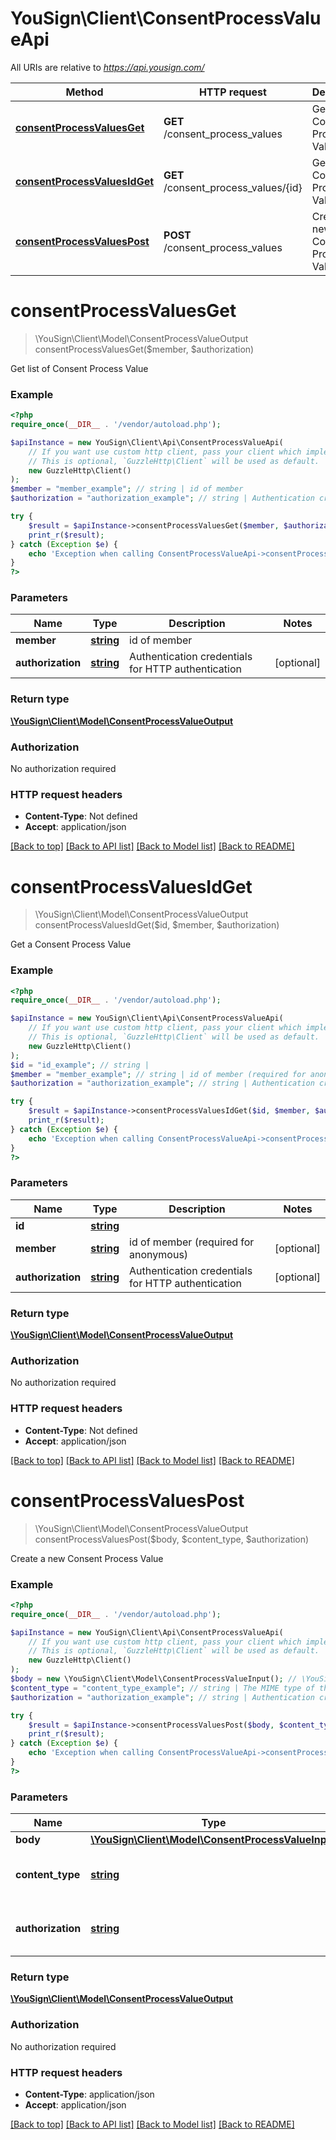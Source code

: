 # YouSign\Client\ConsentProcessValueApi

All URIs are relative to *https://api.yousign.com/*

Method | HTTP request | Description
------------- | ------------- | -------------
[**consentProcessValuesGet**](ConsentProcessValueApi.md#consentProcessValuesGet) | **GET** /consent_process_values | Get list of Consent Process Value
[**consentProcessValuesIdGet**](ConsentProcessValueApi.md#consentProcessValuesIdGet) | **GET** /consent_process_values/{id} | Get a Consent Process Value
[**consentProcessValuesPost**](ConsentProcessValueApi.md#consentProcessValuesPost) | **POST** /consent_process_values | Create a new Consent Process Value

# **consentProcessValuesGet**
> \YouSign\Client\Model\ConsentProcessValueOutput consentProcessValuesGet($member, $authorization)

Get list of Consent Process Value

### Example
```php
<?php
require_once(__DIR__ . '/vendor/autoload.php');

$apiInstance = new YouSign\Client\Api\ConsentProcessValueApi(
    // If you want use custom http client, pass your client which implements `GuzzleHttp\ClientInterface`.
    // This is optional, `GuzzleHttp\Client` will be used as default.
    new GuzzleHttp\Client()
);
$member = "member_example"; // string | id of member
$authorization = "authorization_example"; // string | Authentication credentials for HTTP authentication

try {
    $result = $apiInstance->consentProcessValuesGet($member, $authorization);
    print_r($result);
} catch (Exception $e) {
    echo 'Exception when calling ConsentProcessValueApi->consentProcessValuesGet: ', $e->getMessage(), PHP_EOL;
}
?>
```

### Parameters

Name | Type | Description  | Notes
------------- | ------------- | ------------- | -------------
 **member** | [**string**](../Model/.md)| id of member |
 **authorization** | [**string**](../Model/.md)| Authentication credentials for HTTP authentication | [optional]

### Return type

[**\YouSign\Client\Model\ConsentProcessValueOutput**](../Model/ConsentProcessValueOutput.md)

### Authorization

No authorization required

### HTTP request headers

 - **Content-Type**: Not defined
 - **Accept**: application/json

[[Back to top]](#) [[Back to API list]](../../README.md#documentation-for-api-endpoints) [[Back to Model list]](../../README.md#documentation-for-models) [[Back to README]](../../README.md)

# **consentProcessValuesIdGet**
> \YouSign\Client\Model\ConsentProcessValueOutput consentProcessValuesIdGet($id, $member, $authorization)

Get a Consent Process Value

### Example
```php
<?php
require_once(__DIR__ . '/vendor/autoload.php');

$apiInstance = new YouSign\Client\Api\ConsentProcessValueApi(
    // If you want use custom http client, pass your client which implements `GuzzleHttp\ClientInterface`.
    // This is optional, `GuzzleHttp\Client` will be used as default.
    new GuzzleHttp\Client()
);
$id = "id_example"; // string | 
$member = "member_example"; // string | id of member (required for anonymous)
$authorization = "authorization_example"; // string | Authentication credentials for HTTP authentication

try {
    $result = $apiInstance->consentProcessValuesIdGet($id, $member, $authorization);
    print_r($result);
} catch (Exception $e) {
    echo 'Exception when calling ConsentProcessValueApi->consentProcessValuesIdGet: ', $e->getMessage(), PHP_EOL;
}
?>
```

### Parameters

Name | Type | Description  | Notes
------------- | ------------- | ------------- | -------------
 **id** | [**string**](../Model/.md)|  |
 **member** | [**string**](../Model/.md)| id of member (required for anonymous) | [optional]
 **authorization** | [**string**](../Model/.md)| Authentication credentials for HTTP authentication | [optional]

### Return type

[**\YouSign\Client\Model\ConsentProcessValueOutput**](../Model/ConsentProcessValueOutput.md)

### Authorization

No authorization required

### HTTP request headers

 - **Content-Type**: Not defined
 - **Accept**: application/json

[[Back to top]](#) [[Back to API list]](../../README.md#documentation-for-api-endpoints) [[Back to Model list]](../../README.md#documentation-for-models) [[Back to README]](../../README.md)

# **consentProcessValuesPost**
> \YouSign\Client\Model\ConsentProcessValueOutput consentProcessValuesPost($body, $content_type, $authorization)

Create a new Consent Process Value

### Example
```php
<?php
require_once(__DIR__ . '/vendor/autoload.php');

$apiInstance = new YouSign\Client\Api\ConsentProcessValueApi(
    // If you want use custom http client, pass your client which implements `GuzzleHttp\ClientInterface`.
    // This is optional, `GuzzleHttp\Client` will be used as default.
    new GuzzleHttp\Client()
);
$body = new \YouSign\Client\Model\ConsentProcessValueInput(); // \YouSign\Client\Model\ConsentProcessValueInput | 
$content_type = "content_type_example"; // string | The MIME type of the body of the request
$authorization = "authorization_example"; // string | Authentication credentials for HTTP authentication

try {
    $result = $apiInstance->consentProcessValuesPost($body, $content_type, $authorization);
    print_r($result);
} catch (Exception $e) {
    echo 'Exception when calling ConsentProcessValueApi->consentProcessValuesPost: ', $e->getMessage(), PHP_EOL;
}
?>
```

### Parameters

Name | Type | Description  | Notes
------------- | ------------- | ------------- | -------------
 **body** | [**\YouSign\Client\Model\ConsentProcessValueInput**](../Model/ConsentProcessValueInput.md)|  |
 **content_type** | [**string**](../Model/.md)| The MIME type of the body of the request | [optional]
 **authorization** | [**string**](../Model/.md)| Authentication credentials for HTTP authentication | [optional]

### Return type

[**\YouSign\Client\Model\ConsentProcessValueOutput**](../Model/ConsentProcessValueOutput.md)

### Authorization

No authorization required

### HTTP request headers

 - **Content-Type**: application/json
 - **Accept**: application/json

[[Back to top]](#) [[Back to API list]](../../README.md#documentation-for-api-endpoints) [[Back to Model list]](../../README.md#documentation-for-models) [[Back to README]](../../README.md)

